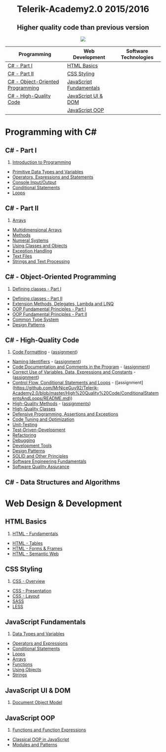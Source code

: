 # <h1 align="center">Telerik-Academy2.0 2015/2016</h1>
<h2 align="center">Higher quality code than previous version</h2>

<p align="center"><a href="http://academy.telerik.com/"><img src="https://raw.github.com/flextry/Telerik-Academy/master/Programming%20with%20C%23/Codes/Other/Telerik.png" /></a></p>

| Programming                                                                 | Web Development                                     | Software Technologies
| --------------------------------------------------------------------------- | --------------------------------------------------- | -------------------------------------------------------------- |
| [C# - Part I](#c---part-i)                                                  | [HTML Basics](#html-basics)                         |                                     |
| [C# - Part II](#c---part-ii)                                                | [CSS Styling](#css-styling)                         |                                     |
| [C# - Object-Oriented Programming](#c---object-oriented-programming)        | [JavaScript Fundamentals](#javascript-fundamentals)   |
| [C# - High-Quality Code](#c---high-quality-code)                            | [JavaScript UI & DOM](#javascript-ui--dom)          |   |
|   | [JavaScript OOP](#javascript-oop)                   

# Programming with C# 

## C# - Part I
1. [Introduction to Programming]() 
* [Primitive Data Types and Variables]() 
* [Operators, Expressions and Statements]() 
* [Console Input/Output]() 
* [Conditional Statements]() 
* [Loops]()

## C# - Part II
1. [Arrays]() 
* [Multidimensional Arrays]() 
* [Methods]() 
* [Numeral Systems]() 
* [Using Classes and Objects]() 
* [Exception Handling]() 
* [Text Files]()
* [Strings and Text Processing]()

## C# - Object-Oriented Programming
1. [Defining classes - Part I]() 
* [Defining classes - Part II]() 
* [Extension Methods, Delegates, Lambda and LINQ]() 
* [OOP Fundamental Principles - Part I]()
* [OOP Fundamental Principles - Part II]()
* [Common Type System]() 
* [Design Patterns]() 

## C# - High-Quality Code
1. [Code Formatting](https://github.com/MrNiceGuy92/Telerik-Academy2.0/tree/master/High%20Quality%20Code/CodeFormatting) - ([assignment](https://github.com/MrNiceGuy92/Telerik-Academy2.0/blob/master/High%20Quality%20Code/CodeFormatting/README.md))
* [Naming Identifiers](https://github.com/MrNiceGuy92/Telerik-Academy2.0/tree/master/High%20Quality%20Code/NamingIdentifiers) - ([assignment](https://github.com/MrNiceGuy92/Telerik-Academy2.0/blob/master/High%20Quality%20Code/NamingIdentifiers/README.md))
* [Code Documentation and Comments in the Program](https://github.com/MrNiceGuy92/Telerik-Academy2.0/tree/master/High%20Quality%20Code/CodeDocumentation) - ([assignment](https://github.com/MrNiceGuy92/Telerik-Academy2.0/blob/master/High%20Quality%20Code/CodeDocumentation/README.md))
* [Correct Use of Variables, Data, Expressions and Constants](https://github.com/MrNiceGuy92/Telerik-Academy2.0/tree/master/High%20Quality%20Code/VariablesDataExpressionsAndConstants) - ([assignment](https://github.com/MrNiceGuy92/Telerik-Academy2.0/blob/master/High%20Quality%20Code/VariablesDataExpressionsAndConstants/README.md))
* [Control Flow, Conditional Statements and Loops](https://github.com/MrNiceGuy92/Telerik-Academy2.0/tree/master/High%20Quality%20Code/ConditionalStatementsAndLoops) - ([assignment] (https://github.com/MrNiceGuy92/Telerik-Academy2.0/blob/master/High%20Quality%20Code/ConditionalStatementsAndLoops/README.md))
* [High-Quality Methods](https://github.com/MrNiceGuy92/Telerik-Academy2.0/tree/master/High%20Quality%20Code/HighQualityMethods) - ([assignments](https://github.com/MrNiceGuy92/Telerik-Academy2.0/blob/master/High%20Quality%20Code/HighQualityMethods/README.md))
* [High-Quality Classes]()
* [Defensive Programming, Assertions and Exceptions]()
* [Code Tuning and Optimization]()
* [Unit-Testing]()
* [Test-Driven-Development]() 
* [Refactoring]() 
* [Debugging]()
* [Development Tools]() 
* [Design Patterns]() 
* [SOLID and Other Principles]()
* [Software Engineering Fundamentals]()
* [Software Quality Assurance]()

## C# - Data Structures and Algorithms

# Web Design & Development

## HTML Basics

1. [HTML - Fundamentals]() 
* [HTML - Tables]() 
* [HTML - Forms & Frames]() 
* [HTML - Semantic Web]() 

## CSS Styling
1. [CSS - Overview]() 
* [CSS - Presentation]() 
* [CSS - Layout]()
* [SASS]() 
* [LESS]() 

## JavaScript Fundamentals
1. [Data Types and Variables]()
* [Operators and Expressions]() 
* [Conditional Statements]() 
* [Loops]()
* [Arrays]()
* [Functions]() 
* [Using Objects]() 
* [Strings]() 

## JavaScript UI & DOM 
1. [Document Object Model]() 

## JavaScript OOP
1. [Functions and Function Expressions]() 
* [Classical OOP in JavaScript]() 
* [Modules and Patterns]()
